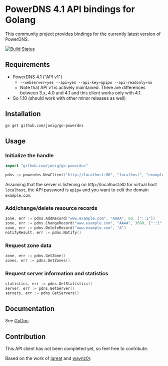 # PowerDNS 4.1 API bindings for Golang

This community project provides bindings for the currently latest version of PowerDNS.

[![Build Status](https://travis-ci.org/joeig/go-powerdns.svg?branch=master)](https://travis-ci.org/joeig/go-powerdns)

## Requirements

- PowerDNS 4.1 ("API v1")
  - `--webserver=yes --api=yes --api-key=apipw --api-readonly=no`
  - Note that API v1 is actively maintained. There are differences between 3.x, 4.0 and 4.1 and this client works only with 4.1.
- Go 1.10 (should work with other minor releases as well)

## Installation

```bash
go get github.com/joeig/go-powerdns
```

## Usage

### Initialize the handle

```go
import "github.com/joeig/go-powerdns"

pdns := powerdns.NewClient("http://localhost:80", "localhost", "example.com", "apipw")
```

Assuming that the server is listening on http://localhost:80 for virtual host `localhost`, the API password is `apipw` and you want to edit the domain `example.com`.

### Add/change/delete resource records

```go
zone, err := pdns.AddRecord("www.example.com", "AAAA", 60, ["::1"])
zone, err := pdns.ChangeRecord("www.example.com", "AAAA", 3600, ["::1"])
zone, err := pdns.DeleteRecord("www.example.com", "A")
notifyResult, err := pdns.Notify()
```

### Request zone data

```go
zone, err := pdns.GetZone()
zones, err := pdns.GetZones()
```

### Request server information and statistics

```go
statistics, err := pdns.GetStatistics()
server, err := pdns.GetServer()
servers, err := pdns.GetServers()
```

## Documentation

See [GoDoc](https://godoc.org/github.com/joeig/go-powerdns).

## Contribution

This API client has not been completed yet, so feel free to contribute.

Based on the work of [jgreat](https://github.com/jgreat/powerdns) and [waynz0r](https://github.com/waynz0r/go-powerdns).
